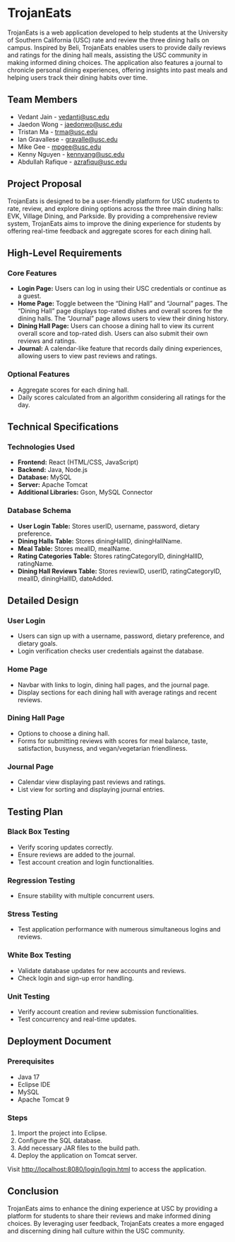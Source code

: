 # TrojanEats

TrojanEats is a web application developed to help students at the University of Southern California (USC) rate and review the three dining halls on campus. Inspired by Beli, TrojanEats enables users to provide daily reviews and ratings for the dining hall meals, assisting the USC community in making informed dining choices. The application also features a journal to chronicle personal dining experiences, offering insights into past meals and helping users track their dining habits over time.

## Team Members

- Vedant Jain - [vedantj@usc.edu](mailto:vedantj@usc.edu)
- Jaedon Wong - [jaedonwo@usc.edu](mailto:jaedonwo@usc.edu)
- Tristan Ma - [trma@usc.edu](mailto:trma@usc.edu)
- Ian Gravallese - [gravalle@usc.edu](mailto:gravalle@usc.edu)
- Mike Gee - [mpgee@usc.edu](mailto:mpgee@usc.edu)
- Kenny Nguyen - [kennyang@usc.edu](mailto:kennyang@usc.edu)
- Abdullah Rafique - [azrafiqu@usc.edu](mailto:azrafiqu@usc.edu)

## Project Proposal

TrojanEats is designed to be a user-friendly platform for USC students to rate, review, and explore dining options across the three main dining halls: EVK, Village Dining, and Parkside. By providing a comprehensive review system, TrojanEats aims to improve the dining experience for students by offering real-time feedback and aggregate scores for each dining hall.

## High-Level Requirements

### Core Features

- **Login Page:** Users can log in using their USC credentials or continue as a guest.
- **Home Page:** Toggle between the “Dining Hall” and “Journal” pages. The “Dining Hall” page displays top-rated dishes and overall scores for the dining halls. The “Journal” page allows users to view their dining history.
- **Dining Hall Page:** Users can choose a dining hall to view its current overall score and top-rated dish. Users can also submit their own reviews and ratings.
- **Journal:** A calendar-like feature that records daily dining experiences, allowing users to view past reviews and ratings.

### Optional Features

- Aggregate scores for each dining hall.
- Daily scores calculated from an algorithm considering all ratings for the day.

## Technical Specifications

### Technologies Used

- **Frontend:** React (HTML/CSS, JavaScript)
- **Backend:** Java, Node.js
- **Database:** MySQL
- **Server:** Apache Tomcat
- **Additional Libraries:** Gson, MySQL Connector

### Database Schema

- **User Login Table:** Stores userID, username, password, dietary preference.
- **Dining Halls Table:** Stores diningHallID, diningHallName.
- **Meal Table:** Stores mealID, mealName.
- **Rating Categories Table:** Stores ratingCategoryID, diningHallID, ratingName.
- **Dining Hall Reviews Table:** Stores reviewID, userID, ratingCategoryID, mealID, diningHallID, dateAdded.

## Detailed Design

### User Login

- Users can sign up with a username, password, dietary preference, and dietary goals.
- Login verification checks user credentials against the database.

### Home Page

- Navbar with links to login, dining hall pages, and the journal page.
- Display sections for each dining hall with average ratings and recent reviews.

### Dining Hall Page

- Options to choose a dining hall.
- Forms for submitting reviews with scores for meal balance, taste, satisfaction, busyness, and vegan/vegetarian friendliness.

### Journal Page

- Calendar view displaying past reviews and ratings.
- List view for sorting and displaying journal entries.

## Testing Plan

### Black Box Testing

- Verify scoring updates correctly.
- Ensure reviews are added to the journal.
- Test account creation and login functionalities.

### Regression Testing

- Ensure stability with multiple concurrent users.

### Stress Testing

- Test application performance with numerous simultaneous logins and reviews.

### White Box Testing

- Validate database updates for new accounts and reviews.
- Check login and sign-up error handling.

### Unit Testing

- Verify account creation and review submission functionalities.
- Test concurrency and real-time updates.

## Deployment Document

### Prerequisites

- Java 17
- Eclipse IDE
- MySQL
- Apache Tomcat 9

### Steps

1. Import the project into Eclipse.
2. Configure the SQL database.
3. Add necessary JAR files to the build path.
4. Deploy the application on Tomcat server.

Visit [http://localhost:8080/login/login.html](http://localhost:8080/login/login.html) to access the application.

## Conclusion

TrojanEats aims to enhance the dining experience at USC by providing a platform for students to share their reviews and make informed dining choices. By leveraging user feedback, TrojanEats creates a more engaged and discerning dining hall culture within the USC community.
